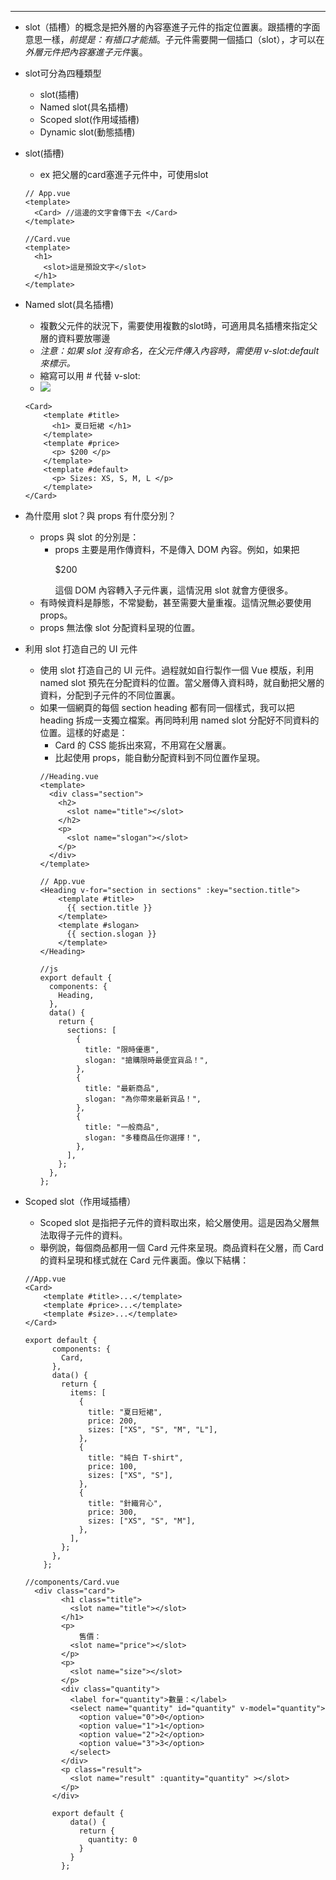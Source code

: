 ---
- slot（插槽）的概念是把外層的內容塞進子元件的指定位置裏。跟插槽的字面意思一樣，*前提是：有插口才能插*。子元件需要開一個插口（slot），才可以在*外層元件把內容塞進子元件*裏。

- slot可分為四種類型
    - slot(插槽)
    - Named slot(具名插槽)
    - Scoped slot(作用域插槽)
    - Dynamic slot(動態插槽)
    
- slot(插槽)
    - ex 把父層的card塞進子元件中，可使用slot
    ```
    // App.vue
    <template>
      <Card> //這邊的文字會傳下去 </Card>
    </template>
    
    //Card.vue
    <template>
      <h1>
        <slot>這是預設文字</slot>
      </h1>
    </template>
    ```
- Named slot(具名插槽)
    - 複數父元件的狀況下，需要使用複數的slot時，可適用具名插槽來指定父層的資料要放哪邊
    - *注意：如果 slot 沒有命名，在父元件傳入內容時，需使用 v-slot:default 來標示。*
    - 縮寫可以用 # 代替 v-slot:
    - ![](https://i.imgur.com/Iw42S2E.png)
    ```
    <Card>
        <template #title>
          <h1> 夏日短裙 </h1>
        </template>
        <template #price>
          <p> $200 </p>
        </template>
        <template #default>
          <p> Sizes: XS, S, M, L </p>
        </template>
    </Card>
    ```
- 為什麼用 slot？與 props 有什麼分別？
    - props 與 slot 的分別是：
        - props 主要是用作傳資料，不是傳入 DOM 內容。例如，如果把<p> $200 </p> 這個 DOM 內容轉入子元件裏，這情況用 slot 就會方便很多。
    - 有時候資料是靜態，不常變動，甚至需要大量重複。這情況無必要使用 props。
    - props 無法像 slot 分配資料呈現的位置。
    
- 利用 slot 打造自己的 UI 元件
    - 使用 slot 打造自己的 UI 元件。過程就如自行製作一個 Vue 模版，利用 named slot 預先在分配資料的位置。當父層傳入資料時，就自動把父層的資料，分配到子元件的不同位置裏。
    - 如果一個網頁的每個 section heading 都有同一個樣式，我可以把 heading 拆成一支獨立檔案。再同時利用 named slot 分配好不同資料的位置。這樣的好處是：
        - Card 的 CSS 能拆出來寫，不用寫在父層裏。
        - 比起使用 props，能自動分配資料到不同位置作呈現。
        ```
        //Heading.vue
        <template>
          <div class="section">
            <h2>
              <slot name="title"></slot>
            </h2>
            <p>
              <slot name="slogan"></slot>
            </p>
          </div>
        </template>
        
        // App.vue
        <Heading v-for="section in sections" :key="section.title">
            <template #title>
              {{ section.title }}
            </template>
            <template #slogan>
              {{ section.slogan }}
            </template>
        </Heading>
        
        //js
        export default {
          components: {
            Heading,
          },
          data() {
            return {
              sections: [
                {
                  title: "限時優惠",
                  slogan: "搶購限時最便宜貨品！",
                },
                {
                  title: "最新商品",
                  slogan: "為你帶來最新貨品！",
                },
                {
                  title: "一般商品",
                  slogan: "多種商品任你選擇！",
                },
              ],
            };
          },
        };
        ```
- Scoped slot（作用域插槽）
    - Scoped slot 是指把子元件的資料取出來，給父層使用。這是因為父層無法取得子元件的資料。
    - 舉例說，每個商品都用一個 Card 元件來呈現。商品資料在父層，而 Card 的資料呈現和樣式就在 Card 元件裏面。像以下結構：
    ```
    //App.vue
    <Card>
        <template #title>...</template>
        <template #price>...</template>
        <template #size>...</template>
    </Card>
    
    export default {
          components: {
            Card,
          },
          data() {
            return {
              items: [
                {
                  title: "夏日短裙",
                  price: 200,
                  sizes: ["XS", "S", "M", "L"],
                },
                {
                  title: "純白 T-shirt",
                  price: 100,
                  sizes: ["XS", "S"],
                },
                {
                  title: "針織背心",
                  price: 300,
                  sizes: ["XS", "S", "M"],
                },
              ],
            };
          },
        };
    ```
    ```
    //components/Card.vue
      <div class="card">
            <h1 class="title">
              <slot name="title"></slot>
            </h1>
            <p>
                售價：
              <slot name="price"></slot>
            </p>
            <p>
              <slot name="size"></slot>
            </p>
            <div class="quantity">
              <label for="quantity">數量：</label>
              <select name="quantity" id="quantity" v-model="quantity">
                <option value="0">0</option>
                <option value="1">1</option>
                <option value="2">2</option>
                <option value="3">3</option>
              </select>
            </div>
            <p class="result">
              <slot name="result" :quantity="quantity" ></slot>
            </p>
          </div>
          
          export default {
              data() {
                return {
                  quantity: 0
                }
              }
            };
    
    ```
